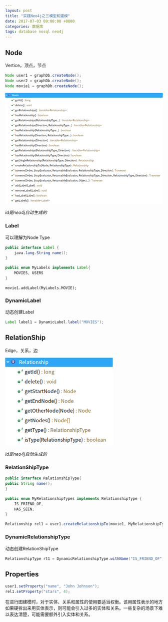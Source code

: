 ```yaml
---
layout: post
title: "实践Neo4j之三模型和建模"
date: 2017-07-03 09:00:00 +0800
categories: 数据库
tags: database nosql neo4j
---
```


## Node

Vertice，顶点，节点

```java
Node user1 = graphDb.createNode();
Node user2 = graphDb.createNode();
Node movie1 = graphDb.createNode();
```

![Node](/images/neo4j-Node.png)

*id是neo4j自动生成的*

### Label
可以理解为Node Type
```java
public interface Label {
	java.lang.String name();
}
```



```java
public enum MyLabels implements Label{
	MOVIES, USERS
}
```


```
movie1.addLabel(MyLabels.MOVIE);
```

### DynamicLabel

动态创建Label

```java
Label label1 = DynamicLabel.label("MOVIES");
```



## RelationShip

Edge，关系，边

![RelationShip](/images/neo4j-RelationShip.png)

*id是neo4j自动生成的*

### RelationShipType

```java
public interface RelationshipType{
public String name();
}
```



```java
public enum MyRelationshipTypes implements RelationshipType {
    IS_FRIEND_OF,
    HAS_SEEN;
}
```


```java
Relationship rel1 = user1.createRelationshipTo(movie1, MyRelationshipTypes.HAS_SEEN);
```



### DynamicRelationshipType

动态创建RelationShipType

```java
RelationshipType rt1 = DynamicRelationshipType.withName("IS_FRIEND_OF");
```
## Properties

```java
user1.setProperty("name", "John Johnson");
rel1.setProperty("stars", 4);
```

在进行图建模时，对于实体、关系和属性的使用要适当权衡。该用属性表示的地方如果硬拆出来用实体表示，则可能会引入过多的实体和关系。一些复杂的场景下难以表达清楚，可能需要额外引入实体和关系。
